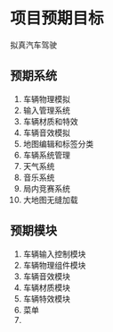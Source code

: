 # 项目预期目标

拟真汽车驾驶

## 预期系统

1. 车辆物理模拟
2. 输入管理系统
3. 车辆材质和特效
4. 车辆音效模拟
5. 地图编辑和标签分类
6. 车辆系统管理
7. 天气系统
8. 音乐系统
9. 局内竞赛系统
10. 大地图无缝加载

## 预期模块
1. 车辆输入控制模块
2. 车辆物理组件模块
3. 车辆音效模块
4. 车辆材质模块
5. 车辆特效模块
6. 菜单
7. 